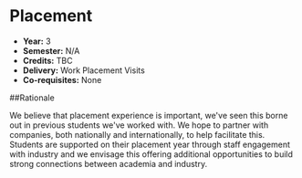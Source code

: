 Placement
=========

+ __Year:__ 3
+ __Semester:__ N/A
+ __Credits:__ TBC
+ __Delivery:__ Work Placement Visits
+ __Co-requisites:__ None


##Rationale

We believe that placement experience is important, we've seen this borne out in previous students we've worked with. We hope to partner with companies, both nationally and internationally, to help facilitate this. Students are supported on their placement year through staff engagement with industry and we envisage this offering additional opportunities to build strong connections between academia and industry.